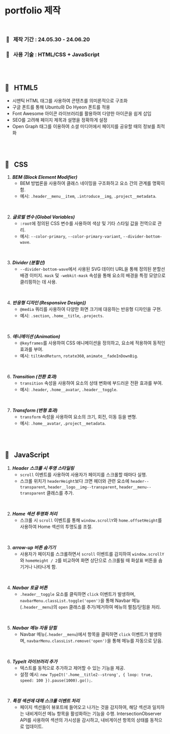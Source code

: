 # portfolio 제작
 <br>

### &nbsp;👾 &nbsp; 제작 기간 : 24.05.30 - 24.06.20
### &nbsp;👾 &nbsp; 사용 기술 : HTML/CSS + JavaScript

<br><br>
## 🚀 &nbsp; HTML5

- 시맨틱 HTML 태그를 사용하여 콘텐츠를 의미론적으로 구조화
- 구글 폰트를 통해 Ubuntu와 Do Hyeon 폰트를 적용
- Font Awesome 아이콘 라이브러리를 활용하여 다양한 아이콘을 쉽게 삽입
- SEO를 고려해 페이지 제목과 설명을 정확하게 설정
- Open Graph 태그를 이용하여 소셜 미디어에서 페이지를 공유할 때의 정보를 최적화

<br><br>
## 🚀 &nbsp; CSS

1. **_BEM (Block Element Modifier)_**
   - BEM 방법론을 사용하여 클래스 네이밍을 구조화하고 요소 간의 관계를 명확히 함.
   - 예시: `.header__menu__item`, `.introduce__img`, `.project__metadata`.
<br>

2. **_글로벌 변수 (Global Variables)_**
   - `:root`에 정의된 CSS 변수를 사용하여 색상 및 기타 스타일 값을 전역으로 관리.
   - 예시: `--color-primary`, `--color-primary-variant`, `--divider-bottom-wave`.
<br>

3. **_Divider (분할선)_**
   - `--divider-bottom-wave`에서 사용된 SVG 데이터 URL을 통해 정의된 분할선 배경 이미지. `mask` 및 `-webkit-mask` 속성을 통해 요소의 배경을 특정 모양으로 클리핑하는 데 사용.
<br>

4. **_반응형 디자인 (Responsive Design))_**
   - `@media` 쿼리를 사용하여 다양한 화면 크기에 대응하는 반응형 디자인을 구현.
   - 예시: `.section`, `.home__title`, `.projects`.
<br>

5. **_애니메이션 (Animation)_**
   - `@keyframes`를 사용하여 CSS 애니메이션을 정의하고, 요소에 적용하여 동적인 효과를 부여.
   - 예시: `tiltAndReturn`, `rotate360`, `animate__fadeInDownBig`.
<br>

6. **_Transition (전환 효과)_**
   - `transition` 속성을 사용하여 요소의 상태 변화에 부드러운 전환 효과를 부여.
   - 예시: `.header`, `.home__avatar`, `.header__toggle`.
<br>

7. **_Transform (변형 효과)_**
   - `transform` 속성을 사용하여 요소의 크기, 회전, 이동 등을 변형.
   - 예시: `.home__avatar`, `.project__metadata`.

<br><br>
## 🚀 &nbsp; JavaScript

1. **_Header 스크롤 시 투명 스타일링_**
   - `scroll` 이벤트를 사용하여 사용자가 페이지를 스크롤할 때마다 실행.
   - 스크롤 위치가 `headerHeight`보다 크면 헤더와 관련 요소에 `header--transparent`, `header__logo__img--transparent`, `header__menu--transparent` 클래스를 추가.
<br>

2. **_Home 섹션 투명화 처리_**
   - 스크롤 시 `scroll` 이벤트를 통해 `window.scrollY`와 `home.offsetHeight`를 사용하여 Home 섹션의 투명도를 조절.
<br>

3. **_arrow-up 버튼 숨기기_**
   - 사용자가 페이지를 스크롤하면서 `scroll` 이벤트를 감지하여 `window.scrollY`와 `homeHeight / 2`를 비교하여 화면 상단으로 스크롤될 때 화살표 버튼을 숨기거나 나타나게 함.
<br>

4. **_Navbar 토글 버튼_**
   - `.header__toggle` 요소를 클릭하면 `click` 이벤트가 발생하며, `navbarMenu.classList.toggle('open')`을 통해 Navbar 메뉴(`.header__menu`)의 `open` 클래스를 추가/제거하여 메뉴의 펼침/닫힘을 처리.
<br>

5. **_Navbar 메뉴 자동 닫힘_**
   - Navbar 메뉴(`.header__menu`)에서 항목을 클릭하면 `click` 이벤트가 발생하며, `navbarMenu.classList.remove('open')`을 통해 메뉴를 자동으로 닫음.
<br>

6. **_TypeIt 라이브러리 추가_**
   - 텍스트를 동적으로 추가하고 제어할 수 있는 기능을 제공.
   - 설정 예시: `new TypeIt('.home__title2--strong', { loop: true, speed: 100 }).pause(1000).go();`.
<br>

7. **_특정 섹션에 대해 스크롤 이벤트 처리_**
   - 페이지 섹션들이 뷰포트에 들어오고 나가는 것을 감지하여, 해당 섹션과 일치하는 내비게이션 메뉴 항목을 활성화하는 기능을 수행. IntersectionObserver API를 사용하여 섹션의 가시성을 감시하고, 내비게이션 항목의 상태를 동적으로 업데이트.
